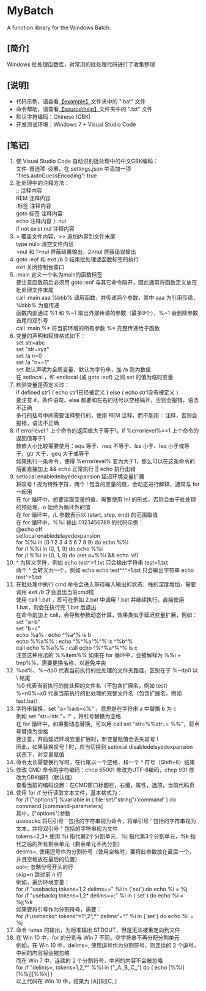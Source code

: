 # MyBatch
A function library for the Windows Batch.  
  
## [简介]
Windows 批处理函数库，对常用的批处理代码进行了收集整理  

## [说明]
- 代码示例，请查看<a href="example\">【example】</a>文件夹中的 ".bat" 文件  
- 命令帮助，请查看<a href="source\help\">【source\help】</a>文件夹中的 ".txt" 文件  
- 默认字符编码：Chinese (GBK)  
- 开发测试环境：Windows 7 + Visual Studio Code  

## [笔记]
01. 使 Visual Studio Code 自动识别批处理中的中文GBK编码：  
    文件-首选项-设置，在 settings.json 中添加一项 "files.autoGuessEncoding": true  
02. 批处理中的注释方法：  
    :: 注释内容  
    REM 注释内容  
    :标签 注释内容  
    goto 标签 注释内容  
    echo 注释内容 〉nul  
    if not exist nul 注释内容  
03. \> 覆盖文件内容，>> 追加内容到文件末尾  
    type nul> 清空文件内容  
    \>nul 和 1>nul 屏蔽结果输出，2>nul 屏蔽错误输出  
04. goto :eof 和 exit /b 0 结束批处理或函数标签的执行  
    exit 关闭控制台窗口  
05. :main 定义一个名为main的函数标签  
    要注意函数前后必须用 goto :eof 与其它命令隔开，因此通常将函数定义放在批处理文件末尾  
    call :main aaa %bbb% 调用函数，并传递两个参数，其中 aaa 为引用传递，%bbb% 为值传递  
    函数内部通过 %1 和 %~1 取出外部传递的参数（最多9个），%~1 会删除参数首尾的双引号  
    call :main %* 将当前环境的所有参数 %* 完整传递给子函数  
06. 变量的声明和赋值格式如下：  
    set str=abc  
    set "str=xyz"  
    set /a n=0  
    set /a "n+=1"  
    set 默认声明为全局变量，默认为字符串，加 /a 则为数值  
    在 setlocal ，和 endlocal (或 goto :eof) 之间 set 的值为临时变量  
07. 检验变量是否定义过：  
    if defined str1 ( echo str1已经被定义 ) else ( echo str1没有被定义 )  
    要注意 if、条件语句、else 都要和左右的括号以空格隔开，否则会报错，语法不正确  
    多行的括号中间需要注释整行的，使用 REM 注释，而不能用 :: 注释，否则会报错，语法不正确  
08. if errorlevel 1 上个命令的返回值大于等于1，if %errorlevel%==1 上个命令的返回值等于1  
    数值大小比较需要使用：equ 等于、neq 不等于、lss 小于、leq 小于或等于、gtr 大于、geq 大于或等于  
    如果执行一条命令，使得 %errorlevel% 变为大于1，那么可以在这条命令的后面直接加上 && echo 正常执行 || echo 执行出错  
09. setlocal enabledelayedexpansion 延迟环境变量扩展  
    将叹号 ! 视为特殊字符，两个 ! 包含的变量的值，会动态进行解释，通常与 for 一起用  
    在 for 循环中，想要读取变量的值，需要使用 !n! 的形式，否则会由于批处理的预处理，n 始终为循环外的值  
    在 for 循环中，/L 参数表示以 (start, step, end) 的范围取值  
    在 for 循环中，%%i 输出 0123456789 的代码示例：  
    @echo off  
    setlocal enabledelayedexpansion  
    for %%i in (0 1 2 3 4 5 6 7 8 9) do echo %%i  
    for /l %%i in (0, 1, 9) do echo %%i  
    for /l %%i in (0, 1, 9) do (set a=%%i && echo !a!)  
10. ^ 为转义字符，例如 echo test^>1.txt 只会输出字符串 test>1.txt  
    两个 ^ 会转义为一个，例如 echo echo test^^^>1.txt 只会输出字符串 echo test^>1.txt  
11. 在批处理中执行 cmd 命令会进入等待输入输出的状态，栈的深度增加，需要调用 exit /b 才会退出当前cmd栈  
    使用 call 1.bat ，即可在例如 2.bat 中调用 1.bat 并继续执行，直接使用 1.bat，则会在执行完 1.bat 后退出  
    在命令前加上 call，会导致参数动态计算，效果类似于延迟变量扩展，例如：  
    set "a=b"  
    set "b=c"  
    echo %a% : echo ^%a^% is b  
    echo %%a%% : echo ^%^%a^%^% is ^%b^%  
    call echo %%a%%  : call echo ^%^%a^%^% is c  
    注意这种用法的 %%item%% 如果在 for 循环中，会被解释为 %%i + tmp%%，需要更换名称，以避免冲突  
12. %cd%、%~dp0 代表当前执行的批处理的文件夹路径，区别在于 %~dp0 以 \ 结尾  
    %0 代表当前执行的批处理的文件名（不包含扩展名，例如 test）  
    %~n0%~x0 代表当前执行的批处理的完整文件名（包含扩展名，例如 test.bat）  
13. 字符串替换，set "a=%a:b=c%" ，意思是在字符串 a 中替换 b 为 c  
    例如 set "str=!str:"= !" ，将引号替换为空格  
    在 for 循环中，如果要动态替换，可以用 call set "str=%%str:.= %%"，将点号替换为空格  
    要注意，开启延迟环境变量扩展时，新变量赋值会丢失叹号 !  
    因此，如果替换叹号 ! 时，应当切换到 setlocal disabledelayedexpansion 状态下，对变量赋值  
14. 命令太长需要换行写时，在行尾以一个空格，和一个 ^ 符号（Shift+6）结束  
15. 修改 CMD 命令的字符编码：chcp 65001 修改为UTF-8编码，chcp 931 修改为GBK编码（默认值）  
    查看当前的编码设置：在CMD窗口标题栏，右键，属性，选项，当前代码页  
16. 使用 for /f 分行读取文本文件，基本格式为：  
    for /f ["options"] %variable in ( file-set/"string"/'command' ) do command [command-parameters]  
    其中，["options"]参数：  
    usebackq 将后引号 \` 包括的字符串视为命令，将单引号 ' 包括的字符串视为文本，并将双引号 " 包括的字符串视为文件  
    tokens=2,3* 使用 %i 指代第2个分割单元，%j 指代第3个分割单元，%k 指代之后的所有剩余单元（剩余单元不再分割）  
    delims=, 使用逗号作为分割符号（使用空格时，要将此参数放在最后一个，并且空格放在最后的位置）  
    eol=; 忽略分号开头的行  
    skip=n 跳过前 n 行  
    例如，遍历环境变量：  
    for /f "usebackq tokens=1,2 delims==" %i in (\`set\`) do echo %i = %j  
    for /f "usebackq tokens=1,2* delims==;" %i in (\`set\`) do echo %i = %j;%k  
    如果要将引号作为分割符号，需要：  
    for /f usebackq^ tokens^=1^,2^,*^ delims^=^" %i in (\`set\`) do echo %i = %j  
17. 命令 runas 的输出，为标准输出 STDOUT，但是无法被重定向到文件  
18. 在 Win 10 中，for 的分割与 Win 7 不同，空字符串不再分配分割单元  
    例如，在 Win 10 中，delims=, 使用逗号作为分割符号，则连续的 2 个逗号，中间的内容将会被忽略  
    而在 Win 7 中，连续的 2 个分割符号，中间的内容不会被忽略  
    for /f "delims=, tokens=1,2,*" %%i in (",,A,,B,,C,,") do ( echo [%%i][%%j][%%k] )  
    以上代码在 Win 10 中，结果为 [A][B][C,,]  